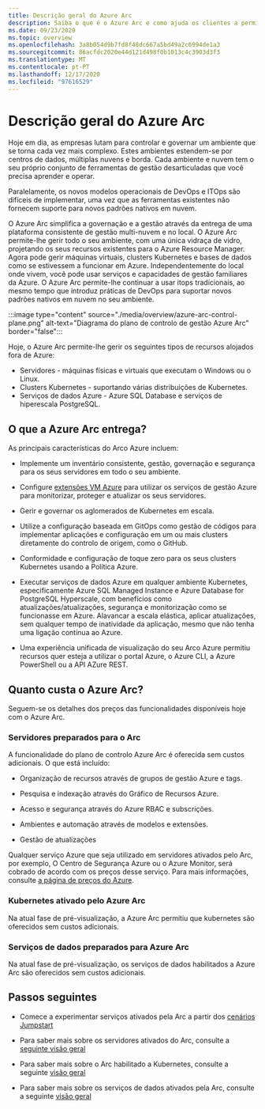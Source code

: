 ```yaml
---
title: Descrição geral do Azure Arc
description: Saiba o que é o Azure Arc e como ajuda os clientes a permitir a gestão e governação dos seus recursos híbridos com outros serviços e funcionalidades da Azure.
ms.date: 09/23/2020
ms.topic: overview
ms.openlocfilehash: 3a8b054d9b7fd8f48dc667a5bd49a2c6994de1a3
ms.sourcegitcommit: 86acfdc2020e44d121d498f0b1013c4c3903d3f3
ms.translationtype: MT
ms.contentlocale: pt-PT
ms.lasthandoff: 12/17/2020
ms.locfileid: "97616529"
---
```

# <a name="azure-arc-overview"></a>Descrição geral do Azure Arc

Hoje em dia, as empresas lutam para controlar e governar um ambiente que se torna cada vez mais complexo. Estes ambientes estendem-se por centros de dados, múltiplas nuvens e borda. Cada ambiente e nuvem tem o seu próprio conjunto de ferramentas de gestão desarticuladas que você precisa aprender e operar.

Paralelamente, os novos modelos operacionais de DevOps e ITOps são difíceis de implementar, uma vez que as ferramentas existentes não fornecem suporte para novos padrões nativos em nuvem.

O Azure Arc simplifica a governação e a gestão através da entrega de uma plataforma consistente de gestão multi-nuvem e no local. O Azure Arc permite-lhe gerir todo o seu ambiente, com uma única vidraça de vidro, projetando os seus recursos existentes para o Azure Resource Manager. Agora pode gerir máquinas virtuais, clusters Kubernetes e bases de dados como se estivessem a funcionar em Azure. Independentemente do local onde vivem, você pode usar serviços e capacidades de gestão familiares da Azure. O Azure Arc permite-lhe continuar a usar itops tradicionais, ao mesmo tempo que introduz práticas de DevOps para suportar novos padrões nativos em nuvem no seu ambiente.

:::image type="content" source="./media/overview/azure-arc-control-plane.png" alt-text="Diagrama do plano de controlo de gestão Azure Arc" border="false":::

Hoje, o Azure Arc permite-lhe gerir os seguintes tipos de recursos alojados fora de Azure:

* Servidores - máquinas físicas e virtuais que executam o Windows ou o Linux.
* Clusters Kubernetes - suportando várias distribuições de Kubernetes.
* Serviços de dados Azure - Azure SQL Database e serviços de hiperescala PostgreSQL.

## <a name="what-does-azure-arc-deliver"></a>O que a Azure Arc entrega?

As principais características do Arco Azure incluem:

* Implemente um inventário consistente, gestão, governação e segurança para os seus servidores em todo o seu ambiente.

* Configure [extensões VM Azure](./servers/manage-vm-extensions.md) para utilizar os serviços de gestão Azure para monitorizar, proteger e atualizar os seus servidores.

* Gerir e governar os aglomerados de Kubernetes em escala.

* Utilize a configuração baseada em GitOps como gestão de códigos para implementar aplicações e configuração em um ou mais clusters diretamente do controlo de origem, como o GitHub.

* Conformidade e configuração de toque zero para os seus clusters Kubernetes usando a Política Azure.

* Executar serviços de dados Azure em qualquer ambiente Kubernetes, especificamente Azure SQL Managed Instance e Azure Database for PostgreSQL Hyperscale, com benefícios como atualizações/atualizações, segurança e monitorização como se funcionasse em Azure. Alavancar a escala elástica, aplicar atualizações, sem qualquer tempo de inatividade da aplicação, mesmo que não tenha uma ligação contínua ao Azure.

* Uma experiência unificada de visualização do seu Arco Azure permitiu recursos quer esteja a utilizar o portal Azure, o Azure CLI, a Azure PowerShell ou a API AZure REST.

## <a name="how-much-does-azure-arc-cost"></a>Quanto custa o Azure Arc?

Seguem-se os detalhes dos preços das funcionalidades disponíveis hoje com o Azure Arc.

### <a name="arc-enabled-servers"></a>Servidores preparados para o Arc

A funcionalidade do plano de controlo Azure Arc é oferecida sem custos adicionais. O que está incluído:

* Organização de recursos através de grupos de gestão Azure e tags.

* Pesquisa e indexação através do Gráfico de Recursos Azure.

* Acesso e segurança através do Azure RBAC e subscrições.

* Ambientes e automação através de modelos e extensões.

* Gestão de atualizações

Qualquer serviço Azure que seja utilizado em servidores ativados pelo Arc, por exemplo, O Centro de Segurança Azure ou o Azure Monitor, será cobrado de acordo com os preços desse serviço. Para mais informações, consulte [a página de preços do Azure](https://azure.microsoft.com/pricing/).

### <a name="azure-arc-enabled-kubernetes"></a>Kubernetes ativado pelo Azure Arc

Na atual fase de pré-visualização, a Azure Arc permitiu que kubernetes são oferecidos sem custos adicionais.

### <a name="azure-arc-enabled-data-services"></a>Serviços de dados preparados para Azure Arc

Na atual fase de pré-visualização, os serviços de dados habilitados a Azure Arc são oferecidos sem custos adicionais.

## <a name="next-steps"></a>Passos seguintes

* Comece a experimentar serviços ativados pela Arc a partir dos [cenários Jumpstart](https://azurearcjumpstart.io/azure_arc_jumpstart/)

* Para saber mais sobre os servidores ativados do Arc, consulte a [seguinte visão geral](./servers/overview.md)

* Para saber mais sobre o Arc habilitado a Kubernetes, consulte a seguinte [visão geral](./kubernetes/overview.md)

* Para saber mais sobre os serviços de dados ativados pela Arc, consulte a seguinte [visão geral](https://azure.microsoft.com/services/azure-arc/hybrid-data-services/)
